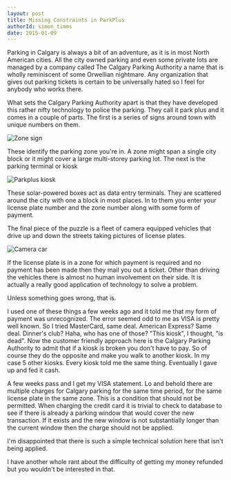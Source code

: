 ```yaml
---
layout: post
title: Missing Constraints in ParkPlus
authorId: simon_timms
date: 2015-01-09
---
```

Parking in Calgary is always a bit of an adventure, as it is in most North American cities. All the city owned parking and even some private lots are managed by a company called The Calgary Parking Authority a name that is wholly reminiscent of some Orwellian nightmare. Any organization that gives out parking tickets is certain to be universally hated so I feel for anybody who works there. 

What sets the Calgary Parking Authority apart is that they have developed this rather nifty technology to police the parking. They call it park plus and it comes in a couple of parts. The first is a series of signs around town with unique numbers on them. 

![Zone sign](http://i.imgur.com/3rFA72a.jpg)

These identify the parking zone you're in. A zone might span a single city block or it might cover a large multi-storey parking lot. The next is the parking terminal or kiosk

![Parkplus kiosk](http://i.imgur.com/7ietZge.jpg)

These solar-powered boxes act as data entry terminals. They are scattered around the city with one a block in most places. In to them you enter your license plate number and the zone number along with some form of payment. 

The final piece of the puzzle is a fleet of camera equipped vehicles that drive up and down the streets taking pictures of license plates. 

![Camera car](http://i.imgur.com/uKLcrev.jpg)

If the license plate is in a zone for which payment is required and no payment has been made then they mail you out a ticket. Other than driving the vehicles there is almost no human involvement on their side. It is actually a really good application of technology to solve a problem. 

Unless something goes wrong, that is. 

I used one of these things a few weeks ago and it told me that my form of payment was unrecognized. The error seemed odd to me as VISA is pretty well known. So I tried MasterCard, same deal. American Express? Same deal. Dinner's club? Haha, who has one of those? "This kiosk", I thought, "is dead". Now the customer friendly approach here is the Calgary Parking Authority to admit that if a kiosk is broken you don't have to pay. So of course they do the opposite and make you walk to another kiosk. In my case 5 other kiosks.
Every kiosk told me the same thing. Eventually I gave up and fed it cash. 

A few weeks pass and I get my VISA statement. Lo and behold there are multiple charges for Calgary parking for the same time period, for the same license plate in the same zone. This is a condition that should not be permitted. When charging the credit card it is trivial to check to database to see if there is already a parking window that would cover the new transaction. If it exists and the new window is not substantially longer than the current window then the charge should not be applied. 

I'm disappointed that there is such a simple technical solution here that isn't being applied.  

I have another whole rant about the difficulty of getting my money refunded but you wouldn't be interested in that.
